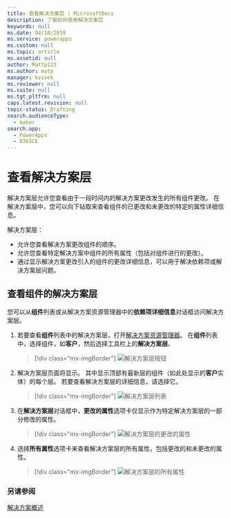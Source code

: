 ```yaml
---
title: 查看解决方案层 | MicrosoftDocs
description: 了解如何使用解决方案层
keywords: null
ms.date: 04/18/2019
ms.service: powerapps
ms.custom: null
ms.topic: article
ms.assetid: null
author: Mattp123
ms.author: matp
manager: kvivek
ms.reviewer: null
ms.suite: null
ms.tgt_pltfrm: null
caps.latest.revision: null
topic-status: Drafting
search.audienceType:
  - maker
search.app:
  - PowerApps
  - D365CE
---
```


<!--note from editor: Best practice is that H1 title and title in metadata are different.    -->

# <a name="view-solution-layers"></a>查看解决方案层
解决方案层允许您查看由于一段时间内的解决方案更改发生的所有组件更改。 在解决方案层中，您可以向下钻取来查看组件的已更改和未更改的特定的属性详细信息。 

解决方案层： 
-   允许您查看解决方案更改组件的顺序。 
-   允许您查看特定解决方案中组件的所有属性（包括对组件进行的更改）。 
-   通过显示解决方案更改引入的组件的更改详细信息，可以用于解决依赖项或解决方案层问题。

## <a name="view-the-solution-layers-for-a-component"></a>查看组件的解决方案层
您可以从**组件**列表或从解决方案资源管理器中的**依赖项详细信息**对话框访问解决方案层。 

<!--note from editor: In step 2 below, does the page display a name at top? If so, use the same capitalization in text. -->

1. 若要查看**组件**列表中的解决方案层，打开[解决方案资源管理器](../model-driven-apps/advanced-navigation.md#solution-explorer)。 在**组件**列表中，选择组件，如**客户**，然后选择工具栏上的**解决方案层**。 

   > [!div class="mx-imgBorder"] 
   > ![解决方案层按钮](media/solution-layers-toolbar.png "解决方案层按钮")

2. 解决方案层页面将显示。 其中显示顶部有最新层的组件（如此处显示的**客户**实体）的每个层。 若要查看解决方案层的详细信息，请选择它。 

   > [!div class="mx-imgBorder"] 
   > ![解决方案层列表](media/solution-layers-list.png "解决方案层列表")

3. 在**解决方案层**对话框中，**更改的属性**选项卡仅显示作为特定解决方案层的一部分修改的属性。 

   > [!div class="mx-imgBorder"] 
   > ![解决方案层的更改的属性](media/solution-layers-change-prop.png "解决方案层的更改的属性")

4. 选择**所有属性**选项卡来查看解决方案层的所有属性，包括更改的和未更改的属性。 

   > [!div class="mx-imgBorder"] 
   > ![解决方案层的所有属性](media/solution-layers-all-prop.png "解决方案层的所有属性")

### <a name="see-also"></a>另请参阅
[解决方案概述](solutions-overview.md)
